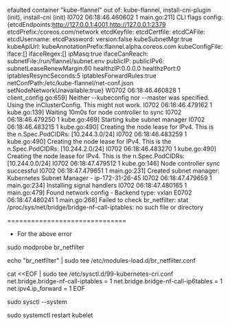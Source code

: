 efaulted container "kube-flannel" out of: kube-flannel, install-cni-plugin (init), install-cni (init)
I0702 06:18:46.460602       1 main.go:211] CLI flags config: {etcdEndpoints:http://127.0.0.1:4001,http://127.0.0.1:2379 etcdPrefix:/coreos.com/network etcdKeyfile: etcdCertfile: etcdCAFile: etcdUsername: etcdPassword: version:false kubeSubnetMgr:true kubeApiUrl: kubeAnnotationPrefix:flannel.alpha.coreos.com kubeConfigFile: iface:[] ifaceRegex:[] ipMasq:true ifaceCanReach: subnetFile:/run/flannel/subnet.env publicIP: publicIPv6: subnetLeaseRenewMargin:60 healthzIP:0.0.0.0 healthzPort:0 iptablesResyncSeconds:5 iptablesForwardRules:true netConfPath:/etc/kube-flannel/net-conf.json setNodeNetworkUnavailable:true}
W0702 06:18:46.460828       1 client_config.go:659] Neither --kubeconfig nor --master was specified.  Using the inClusterConfig.  This might not work.
I0702 06:18:46.479162       1 kube.go:139] Waiting 10m0s for node controller to sync
I0702 06:18:46.479250       1 kube.go:469] Starting kube subnet manager
I0702 06:18:46.483215       1 kube.go:490] Creating the node lease for IPv4. This is the n.Spec.PodCIDRs: [10.244.3.0/24]
I0702 06:18:46.483259       1 kube.go:490] Creating the node lease for IPv4. This is the n.Spec.PodCIDRs: [10.244.2.0/24]
I0702 06:18:46.483270       1 kube.go:490] Creating the node lease for IPv4. This is the n.Spec.PodCIDRs: [10.244.0.0/24]
I0702 06:18:47.479512       1 kube.go:146] Node controller sync successful
I0702 06:18:47.479651       1 main.go:231] Created subnet manager: Kubernetes Subnet Manager - ip-172-31-26-45
I0702 06:18:47.479659       1 main.go:234] Installing signal handlers
I0702 06:18:47.480165       1 main.go:479] Found network config - Backend type: vxlan
E0702 06:18:47.480241       1 main.go:268] Failed to check br_netfilter: stat /proc/sys/net/bridge/bridge-nf-call-iptables: no such file or directory


==============================
* For the above error

sudo modprobe br_netfilter
 
echo "br_netfilter" | sudo tee /etc/modules-load.d/br_netfilter.conf
 
cat <<EOF | sudo tee /etc/sysctl.d/99-kubernetes-cri.conf
net.bridge.bridge-nf-call-iptables  = 1
net.bridge.bridge-nf-call-ip6tables = 1
net.ipv4.ip_forward                 = 1
EOF

sudo sysctl --system
 
sudo systemctl restart kubelet